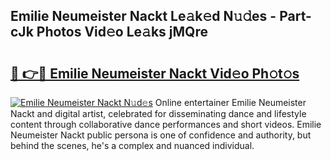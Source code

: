 ## Emilie Neumeister Nackt Le𝚊k𝚎d N𝚞𝚍es - Part-cJk Photos Vid𝚎o Le𝚊ks jMQre

# <h2><a href="http://fbayumq.evod.top/?m=Emilie+Neumeister+Nackt">🔗 👉🔴 Emilie Neumeister Nackt Vid𝚎o Ph𝚘t𝚘s</a></h2>

[![Emilie Neumeister Nackt N𝚞d𝚎s](https://i.imgur.com/8V9OHl7.gif)](http://fbayumq.evod.top/?m=Emilie+Neumeister+Nackt)
Online entertainer Emilie Neumeister Nackt and digital artist, celebrated for disseminating dance and lifestyle content through collaborative dance performances and short videos. Emilie Neumeister Nackt public persona is one of confidence and authority, but behind the scenes, he's a complex and nuanced individual. 
